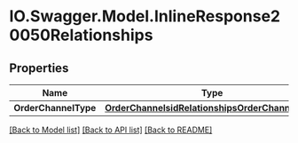 # IO.Swagger.Model.InlineResponse20050Relationships
## Properties

Name | Type | Description | Notes
------------ | ------------- | ------------- | -------------
**OrderChannelType** | [**OrderChannelsidRelationshipsOrderChannelType**](OrderChannelsidRelationshipsOrderChannelType.md) |  | [optional] 

[[Back to Model list]](../README.md#documentation-for-models) [[Back to API list]](../README.md#documentation-for-api-endpoints) [[Back to README]](../README.md)

